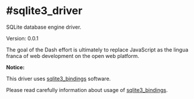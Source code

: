 #sqlite3_driver
==========

SQLite database engine driver.

Version: 0.0.1

The goal of the Dash effort is ultimately to replace JavaScript as the lingua franca of web development on the open web platform.

**Notice:**

This driver uses [sqlite3_bindings](https://pub.dartlang.org/packages/sqlite3_bindings) software.

Please read carefully information about usage of [sqlite3_bindings](https://pub.dartlang.org/packages/sqlite3_bindings).
